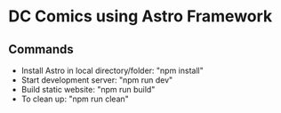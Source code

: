 # DC Comics using Astro Framework

## Commands
- Install Astro in local directory/folder: "npm install" 
- Start development server: "npm run dev"
- Build static website: "npm run build"
- To clean up: "npm run clean"
